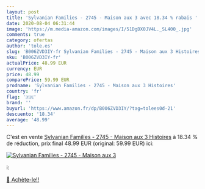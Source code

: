 ```yaml
---
layout: post
title: 'Sylvanian Families - 2745 - Maison aux 3 avec 18.34 % rabais '
date: 2020-08-04 06:31:44
image: 'https://m.media-amazon.com/images/I/51DgDX0JV4L._SL400_.jpg'
comments: true
category: ofertas
author: 'tole.es'
slug: 'B006ZVD3IY-fr Sylvanian Families - 2745 - Maison aux 3 Histoires'
sku: 'B006ZVD3IY-fr'
actualPrice: 48.99 EUR
currency: EUR
price: 48.99
comparePrice: 59.99 EUR
prodname: 'Sylvanian Families - 2745 - Maison aux 3 Histoires'
country: 'fr'
flag: '🇫🇷'
brand: ''
buyurl: 'https://www.amazon.fr/dp/B006ZVD3IY/?tag=tolees0d-21'
descuento: '18.34'
average: '48.99'
---
```


C'est en vente [Sylvanian Families - 2745 - Maison aux 3 Histoires](https://www.amazon.fr/dp/B006ZVD3IY/?tag=tolees0d-21)  à  18.34 % de réduction, prix final  48.99 EUR (original: 59.99 EUR) ici:

[![Sylvanian Families - 2745 - Maison aux 3](https://m.media-amazon.com/images/I/51DgDX0JV4L._SL400_.jpg)](https://www.amazon.fr/dp/B006ZVD3IY/?tag=tolees0d-21)

ℹ️:


[🛒 Achète-le!!](https://www.amazon.fr/dp/B006ZVD3IY/?tag=tolees0d-21)
